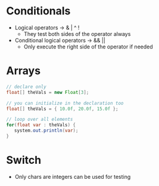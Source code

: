 # Conditionals

- Logical operators -> & | ^ !
  - They test both sides of the operator always
- Conditional logical operators -> && ||
  - Only execute the right side of the operator if needed

# Arrays

```java
// declare only
float[] theVals = new Float[3];

// you can initialize in the declaration too
float[] theVals = { 10.0f, 20.0f, 15.0f };

// loop over all elements
for(float var : theVals) {
   system.out.println(var);
}
```

# Switch

- Only chars are integers can be used for testing
